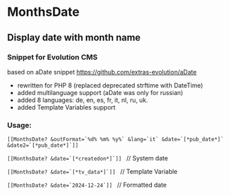 # MonthsDate
## Display date with month name
### Snippet for Evolution CMS
based on aDate snippet https://github.com/extras-evolution/aDate 

- rewritten  for PHP 8 (replaced deprecated strftime with DateTime)
- added multilanguage support (aDate was only for russian)
- added 8 languages: de, en, es, fr, it, nl, ru, uk. 
- added Template Variables support

### Usage:

``` [[MonthsDate? &outFormat=`%d% %m% %y%` &lang=`it` &date=`[*pub_date*]` &date2=`[*pub_date*]`]]  ```

``` [[MonthsDate? &date=`[*createdon*]`]]  ```  // System date

``` [[MonthsDate? &date=`[*tv_data*]`]]  ```    // Template Variable

``` [[MonthsDate? &date=`2024-12-24`]]  ```     // Formatted date
